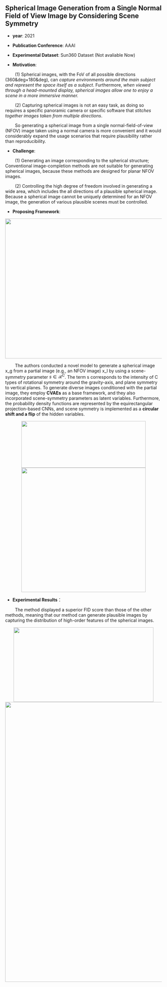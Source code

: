## Spherical Image Generation from a Single Normal Field of View Image by Considering Scene Symmetry

- **year**: 2021

- **Publication Conference**: AAAI

- **Experimental Dataset**:  Sun360 Dataset (Not avaliable Now)

- **Motivation**:

&nbsp; &nbsp; &nbsp; &nbsp; (1) Spherical images, with the FoV of all possible directions (360&deg×180&deg), can *capture environments around the main subject and represent the space itself as a subject*. Furthermore, *when viewed through a head-mounted display, spherical images allow one to enjoy a scene in a more immersive manner.*

&nbsp; &nbsp; &nbsp; &nbsp; (2) Capturing spherical images is not an easy task, as doing so requires a specific panoramic camera or specific software that *stitches together images taken from multiple directions*.

&nbsp; &nbsp; &nbsp; &nbsp; So generating a spherical image from a single normal-field-of-view (NFOV) image taken using a normal camera is more convenient and it would considerably expand the usage scenarios that require plausibility rather than reproducibility.

- **Challenge**:

&nbsp; &nbsp; &nbsp; &nbsp; (1)  Generating an image corresponding to the spherical structure; Conventional image-completion methods are not suitable for generating spherical images, because these methods are designed for planar NFOV images.

&nbsp; &nbsp; &nbsp; &nbsp; (2)  Controlling the high degree of freedom involved in generating a wide area, which includes the all directions of a plausible spherical image. Because a spherical image cannot be uniquely determined for an NFOV image, the generation of various plausible scenes must be controlled.

- **Proposing Framework**:
<div align=center>
<img src="https://github.com/VLISLAB/360-DL-Survey/blob/main/Images/Task/Image&Video Manipulation/Spherical Image Generation.png" width="1000" height="450">
</div>

&nbsp; &nbsp; &nbsp; &nbsp; The authors conducted a novel model to generate a spherical image x_g from a partial image (e.g., an NFOV image) x_l by using a scene-symmetry parameter $s \in \mathcal{R}^C$. The term s corresponds to the intensity of C types of rotational symmetry around the gravity-axis, and plane symmetry to vertical planes. To generate diverse images conditioned with the partial image, they employ **CVAEs** as a base framework, and they also incorporated scene-symmetry parameters as latent variables. Furthermore, the probability density functions are represented by the equirectangular projection-based CNNs, and scene symmetry is implemented as a **circular shift and a flip** of the hidden variables.

<div align=center>
<img src="https://github.com/VLISLAB/360-DL-Survey/blob/a207527aa8c2a1437c390a15a73772badf9e7e60/Images/Task/Image&Video%20Manipulation/circular%20padding.png" width="400" height="150"><img src="https://github.com/VLISLAB/360-DL-Survey/blob/a207527aa8c2a1437c390a15a73772badf9e7e60/Images/Task/Image&Video%20Manipulation/circular%20shift%20and%20padding.png" width="400" height="400">
</div>

- **Experimental Results**：

&nbsp; &nbsp; &nbsp; &nbsp; The method displayed a superior FID score than those of the other methods, meaning that our method can generate plausible images by capturing the distribution of high-order features of the spherical images.

<div align=center>
<img src="https://github.com/VLISLAB/360-DL-Survey/blob/main/Images/Task/Image&Video Manipulation/Spherical Image Generation result1.png" width="450" height="240">
</div>

<div align=center>
<img src="https://github.com/VLISLAB/360-DL-Survey/blob/main/Images/Task/Image&Video Manipulation/Spherical Image Generation result2.png" width="800" height="900">
</div>
 
